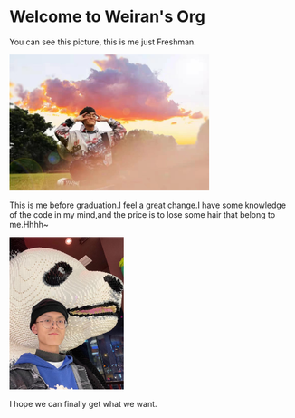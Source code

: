# Welcome to Weiran's Org

You can see this picture, this is me just Freshman.

<img src="assets/previous.jpg" alt="me-previous" width="70%" />

This is me before graduation.I feel a great change.I have some knowledge of the code in my mind,and the price is to lose some hair that belong to me.Hhhh~

<img src="assets/now.jpg" alt="me-now" width="40%" />

I hope we can finally get what we want.